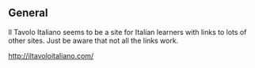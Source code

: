## General

Il Tavolo Italiano seems to be a site for Italian learners with links to lots of other sites. Just be aware that not all the links work.

http://iltavoloitaliano.com/